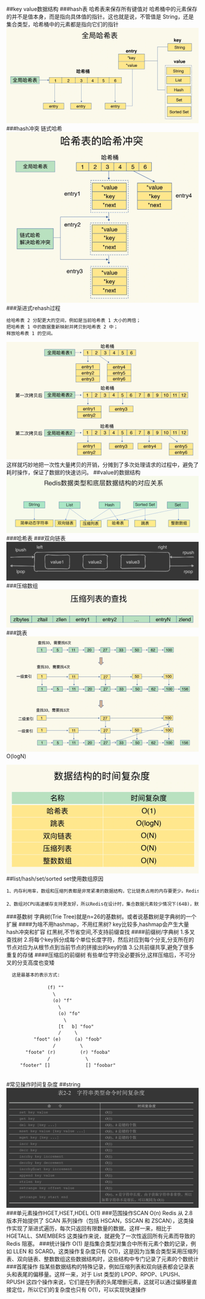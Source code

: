 ##key value数据结构
###hash表
哈希表来保存所有键值对
哈希桶中的元素保存的并不是值本身，而是指向具体值的指针。这也就是说，不管值是 String，还是集合类型，哈希桶中的元素都是指向它们的指针
![](.z_04_分布式_redis_数据结构_images/f44fa9b9.png)
###hash冲突
链式哈希
![](.z_04_分布式_redis_数据结构_images/9fc9194f.png)
###渐进式rehash过程
```asp
给哈希表 2 分配更大的空间，例如是当前哈希表 1 大小的两倍；
把哈希表 1 中的数据重新映射并拷贝到哈希表 2 中；
释放哈希表 1 的空间。
```
![](.z_04_分布式_redis_数据结构_images/f895d503.png)
这样就巧妙地把一次性大量拷贝的开销，分摊到了多次处理请求的过程中，避免了耗时操作，保证了数据的快速访问。
##value的数据结构
![](.z_04_分布式_redis_数据结构_images/46242eab.png)
###哈希表
###双向链表
![](.z_04_分布式_redis_01_数据结构_hash_跳表_压缩数组_高效性_images/1fc26b3d.png)
###压缩数组
![](.z_04_分布式_redis_数据结构_images/0b523842.png)
###跳表
[](https://zhuanlan.zhihu.com/p/101143158/)
![](.z_04_分布式_redis_数据结构_images/6f486046.png)
O(logN)

![](.z_04_分布式_redis_数据结构_images/0da664bd.png)
##list/hash/set/sorted set使用数组原因
```asp
1、内存利用率，数组和压缩列表都是非常紧凑的数据结构，它比链表占用的内存要更少。Redis是内存数据库，大量数据存到内存中，此时需要做尽可能的优化，提高内存的利用率。

2、数组对CPU高速缓存支持更友好，所以Redis在设计时，集合数据元素较少情况下(64B)，默认采用内存紧凑排列的方式存储，同时利用CPU高速缓存不会降低访问速度。当数据元素超过设定阈值后，避免查询时间复杂度太高，转为哈希和跳表数据结构存储，保证查询效率。
```
###基数树
字典树(Trie Tree)就是n=26的基数树。或者说基数树是字典树的一个扩展
[](https://cloud.tencent.com/developer/article/1597128)
[](https://juejin.cn/post/6933244263241089037)
####为啥不用hashmap，不用红黑树?
key比较多,hashmap会产生大量hash冲突和扩容
红黑树,不节省空间,不支持前缀查找
####前缀树/字典树
1.多叉查找树
2.将每个key拆分成每个单位长度字符，然后对应到每个分支,分支所在的节点对应为从根节点到当前节点的拼接出的key的值
3.公共前缀共享,避免了很多重复的存储
####压缩后的前缀树
有些单位字符没必要拆分,这样压缩后，不可分叉的分支高度也变矮
```asp
  这是最基本的表示方式:
 
               (f) ""
                 \
                 (o) "f"
                   \
                   (o) "fo"
                     \
                   [t   b] "foo"
                   /     \
          "foot" (e)     (a) "foob"
                 /         \
       "foote" (r)         (r) "fooba"
               /             \
     "footer" []             [] "foobar"
 

```
#常见操作时间复杂度
##string
![](.z_04_分布式_redis_01_核心功能_源码分析_string_数据结构转换_list_set_sortedset_hash_pipeline_原子操作lua_事务_数据库_images/b8d1b878.png)
###单元素操作HGET,HSET,HDEL
O(1)
###范围操作SCAN
O(n)
Redis 从 2.8 版本开始提供了 SCAN 系列操作（包括 HSCAN，SSCAN 和 ZSCAN），这类操作实现了渐进式遍历，每次只返回有限数量的数据。这样一来，相比于 HGETALL、SMEMBERS 这类操作来说，就避免了一次性返回所有元素而导致的 Redis 阻塞。
###统计操作
O(1)
是指集合类型对集合中所有元素个数的记录，例如 LLEN 和 SCARD。这类操作复杂度只有 O(1)，这是因为当集合类型采用压缩列表、双向链表、整数数组这些数据结构时，这些结构中专门记录了元素的个数统计
###首尾操作
指某些数据结构的特殊记录，例如压缩列表和双向链表都会记录表头和表尾的偏移量。这样一来，对于 List 类型的 LPOP、RPOP、LPUSH、RPUSH 这四个操作来说，它们是在列表的头尾增删元素，这就可以通过偏移量直接定位，所以它们的复杂度也只有 O(1)，可以实现快速操作
